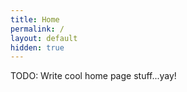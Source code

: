 ```yaml
---
title: Home
permalink: /
layout: default
hidden: true
---
```


TODO: Write cool home page stuff...yay!
